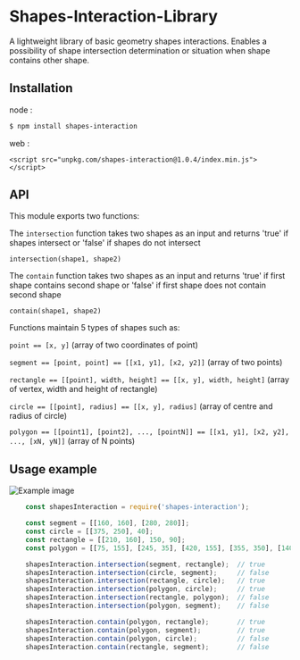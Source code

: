Shapes-Interaction-Library
==========================

A lightweight library of basic geometry shapes interactions.
Enables a possibility of shape intersection determination or situation when shape contains other shape.

Installation
------------

node :
```sh
$ npm install shapes-interaction
```
web :
```
<script src="unpkg.com/shapes-interaction@1.0.4/index.min.js"></script>
```

API
---

This module exports two functions:

The `intersection` function takes two shapes as an input and returns
'true' if shapes intersect or 'false' if shapes do not intersect

```intersection(shape1, shape2)```

The `contain` function takes two shapes as an input and returns
'true' if first shape contains second shape or 'false' if first shape does not contain second shape

```contain(shape1, shape2)```

Functions maintain 5 types of shapes such as:

```point == [x, y]```
    (array of two coordinates of point)

```segment == [point, point] == [[x1, y1], [x2, y2]]```
    (array of two points)

```rectangle == [[point], width, height] == [[x, y], width, height]```
    (array of vertex, width and height of rectangle)

```circle == [[point], radius] == [[x, y], radius]```
    (array of centre and radius of circle)

```polygon == [[point1], [point2], ..., [pointN]] == [[x1, y1], [x2, y2], ..., [xN, yN]]```
    (array of N points)

Usage example
-------------

![Example image](./images/UsageExample.png)

```javascript
    const shapesInteraction = require('shapes-interaction');

    const segment = [[160, 160], [280, 280]];
    const circle = [[375, 250], 40];
    const rectangle = [[210, 160], 150, 90];
    const polygon = [[75, 155], [245, 35], [420, 155], [355, 350], [140, 350]];

    shapesInteraction.intersection(segment, rectangle);  // true
    shapesInteraction.intersection(circle, segment);     // false
    shapesInteraction.intersection(rectangle, circle);   // true
    shapesInteraction.intersection(polygon, circle);     // true
    shapesInteraction.intersection(rectangle, polygon);  // false
    shapesInteraction.intersection(polygon, segment);    // false

    shapesInteraction.contain(polygon, rectangle);       // true
    shapesInteraction.contain(polygon, segment);         // true
    shapesInteraction.contain(polygon, circle);          // false
    shapesInteraction.contain(rectangle, segment);       // false
```